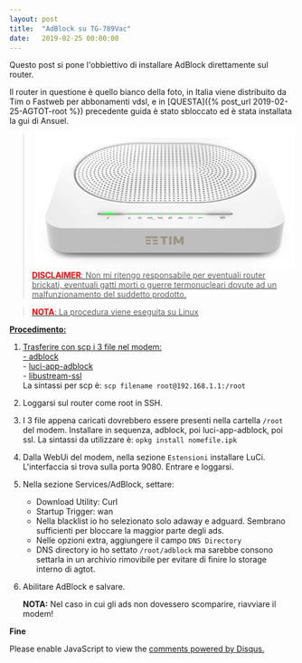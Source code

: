 ```yaml
---
layout: post
title:  "AdBlock su TG-789Vac"
date:   2019-02-25 00:00:00 
---
```

Questo post si pone l'obbiettivo di installare AdBlock direttamente sul router. 

Il router in questione è quello bianco della foto, in Italia viene distribuito da Tim o Fastweb per abbonamenti vdsl, e in [QUESTA]({% post_url 2019-02-25-AGTOT-root %}) precedente guida è stato sbloccato ed è stata installata la gui di Ansuel.
<a href="/media/agtot/router.png"><img src="/media/agtot/router.png" alt="Agpwi Photo" style="float: right;" />  


><span style="color:red">**DISCLAIMER**</span>: Non mi ritengo responsabile per eventuali router brickati, eventuali gatti morti o guerre termonucleari dovute ad un malfunzionamento del suddetto prodotto.  

><span style="color:red">**NOTA**</span>: La procedura viene eseguita su Linux  

**Procedimento:**

1. Trasferire con scp i 3 file nel modem:  
        - [adblock](/media/agtot/adblock_3.4.3-1_all.ipk)  
        - [luci-app-adblock](/media/agtot/luci-app-adblock_git-19.167.54478-71e2af4-1_all.ipk)  
        - [libustream-ssl](/media/agtot/libustream-openssl_2015-07-09-c2d73c22618e8ee444e8d346695eca908ecb72d3_brcm63xx-tch.ipk)  
        La sintassi per scp è: ````scp filename root@192.168.1.1:/root````  

2. Loggarsi sul router come root in SSH.
        
3. I 3 file appena caricati dovrebbero  essere presenti nella cartella ````/root```` del modem.
        Installare in sequenza, adblock, poi luci-app-adblock, poi ssl.
        La sintassi da utilizzare è: ````opkg install nomefile.ipk```` 

4. Dalla WebUi del modem, nella sezione ````Estensioni```` installare LuCi.
        L'interfaccia si trova sulla porta 9080. Entrare e  loggarsi. 

5. Nella sezione Services/AdBlock, settare:

    - Download Utility: Curl  
    - Startup Trigger:  wan  
    - Nella blacklist io ho selezionato solo adaway e adguard. Sembrano sufficienti per bloccare la maggior parte degli ads.  
    - Nelle opzioni extra, aggiungere il campo ````DNS Directory```` 
    - DNS directory io ho settato ````/root/adblock```` ma sarebbe consono settarla in un archivio rimovibile per evitare di finire lo storage interno di agtot.  
    
6. Abilitare AdBlock e salvare. 
    
    **NOTA:** Nel caso in cui gli ads non dovessero scomparire, riavviare il modem!

**Fine**


<div id="disqus_thread"></div>
<script>

/**
*  RECOMMENDED CONFIGURATION VARIABLES: EDIT AND UNCOMMENT THE SECTION BELOW TO INSERT DYNAMIC VALUES FROM YOUR PLATFORM OR CMS.
*  LEARN WHY DEFINING THESE VARIABLES IS IMPORTANT: https://disqus.com/admin/universalcode/#configuration-variables*/
/*
var disqus_config = function () {
this.page.url = https://pietrotti97.com/pagine/a-router/mod-fw/2019/06/22/AGTOT-adblock.html;  // Replace PAGE_URL with your page's canonical URL variable
this.page.identifier = agtotadblock; // Replace PAGE_IDENTIFIER with your page's unique identifier variable
};
*/
(function() { // DON'T EDIT BELOW THIS LINE
var d = document, s = d.createElement('script');
s.src = 'https://pietrotti97.disqus.com/embed.js';
s.setAttribute('data-timestamp', +new Date());
(d.head || d.body).appendChild(s);
})();
</script>
<noscript>Please enable JavaScript to view the <a href="https://disqus.com/?ref_noscript">comments powered by Disqus.</a></noscript>




